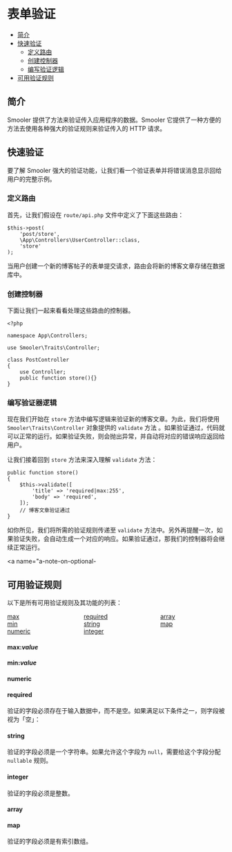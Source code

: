 
# 表单验证

- [ 简介 ](#introduction)
- [ 快速验证 ](#validation-quickstart)
    - [ 定义路由 ](#quick-defining-the-routes)
    - [ 创建控制器 ](#quick-creating-the-controller)
    - [ 编写验证逻辑 ](#quick-writing-the-validation-logic)
- [ 可用验证规则 ](#available-validation-rules)

<a name="introduction"></a>
## 简介

Smooler 提供了方法来验证传入应用程序的数据。Smooler 它提供了一种方便的方法去使用各种强大的验证规则来验证传入的 HTTP 请求。

<a name="validation-quickstart"></a>
## 快速验证

要了解 Smooler 强大的验证功能，让我们看一个验证表单并将错误消息显示回给用户的完整示例。

<a name="quick-defining-the-routes"></a>
### 定义路由

首先，让我们假设在 `route/api.php` 文件中定义了下面这些路由：

    $this->post(
        'post/store',
        \App\Controllers\UserController::class,
        'store'
    );

当用户创建一个新的博客帖子的表单提交请求，路由会将新的博客文章存储在数据库中。

<a name="quick-creating-the-controller"></a>
### 创建控制器

下面让我们一起来看看处理这些路由的控制器。

    <?php

    namespace App\Controllers;

    use Smooler\Traits\Controller;

    class PostController
    {
        use Controller;
        public function store(){}
    }

<a name="quick-writing-the-validation-logic"></a>
### 编写验证器逻辑

现在我们开始在 `store` 方法中编写逻辑来验证新的博客文章。为此，我们将使用 `Smooler\Traits\Controller` 对象提供的 `validate` 方法 。如果验证通过，代码就可以正常的运行。如果验证失败，则会抛出异常，并自动将对应的错误响应返回给用户。

让我们接着回到 `store` 方法来深入理解 `validate` 方法：

    public function store()
    {
        $this->validate([
            'title' => 'required|max:255',
            'body' => 'required',
        ]);
        // 博客文章验证通过
    }

如你所见，我们将所需的验证规则传递至 `validate` 方法中。另外再提醒一次，如果验证失败，会自动生成一个对应的响应。如果验证通过，那我们的控制器将会继续正常运行。


<a name="a-note-on-optional-

<a name="available-validation-rules"></a>
## 可用验证规则

以下是所有可用验证规则及其功能的列表：

<style>
    .collection-method-list > p {
        column-count: 3; -moz-column-count: 3; -webkit-column-count: 3;
        column-gap: 2em; -moz-column-gap: 2em; -webkit-column-gap: 2em;
    }

    .collection-method-list a {
        display: block;
    }
</style>

<div class="collection-method-list" markdown="1">

[max](#rule-max)
[min](#rule-min)
[numeric](#rule-numeric)
[required](#rule-required)
[string](#rule-string)
[integer](#rule-integer)
[array](#rule-array)
[map](#rule-map)

</div>


<a name="rule-max"></a>
#### max:_value_

<a name="rule-min"></a>
#### min:_value_

<a name="rule-numeric"></a>
#### numeric


<a name="rule-required"></a>
#### required

验证的字段必须存在于输入数据中，而不是空。如果满足以下条件之一，则字段被视为「空」：

<a name="rule-string"></a>
#### string

验证的字段必须是一个字符串。如果允许这个字段为 `null`，需要给这个字段分配 `nullable` 规则。
<a name="rule-integer"></a>
#### integer

验证的字段必须是整数。

<a name="rule-array"></a>
#### array
<a name="rule-map"></a>
#### map

验证的字段必须是有索引数组。
